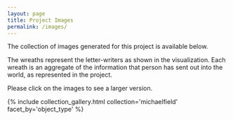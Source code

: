 ```yaml
---
layout: page
title: Project Images
permalink: /images/
---
```


The collection of images generated for this project is available below.

The wreaths represent the letter-writers as shown in the visualization. Each wreath is an aggregate of the information that person has sent out into the world, as represented in the project. 

Please click on the images to see a larger version.

{% include collection_gallery.html collection='michaelfield' facet_by='object_type' %}
